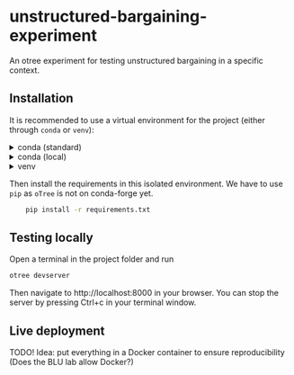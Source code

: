# unstructured-bargaining-experiment
An otree experiment for testing unstructured bargaining in a specific context.

## Installation

It is recommended to use a virtual environment for the project (either through `conda` or `venv`):

<details>
<summary>conda (standard)</summary>

Create the environment
```bash
    conda create unstructured-bargaining-experiment
```
Activate the environment:
```bash
    conda activate unstructured-bargaining-experiment
```
Deactivate the environment:
```bash
    conda deactivate
```

</details>

<details>
<summary>conda (local)</summary>

Create the environment
```bash
    conda create --prefix=venv -y
```
Activate the environment:
```bash
    conda activate ./venv
```
Deactivate the environment:
```bash
    conda deactivate
```

</details>

<details>
<summary>venv</summary>

Create the environment
```bash
    python3 -m venv ./venv
```
Activate the environment:
```bash
    source venv/bin/activate  # Linux/Mac
    venv/Script/activate  # Windows
```
Deactivate the environment:
```bash
    deactivate
```

</details>

Then install the requirements in this isolated environment.
We have to use `pip` as `oTree` is not on conda-forge yet.

```bash
    pip install -r requirements.txt
```

## Testing locally

Open a terminal in the project folder and run

```bash
otree devserver
```

Then navigate to http://localhost:8000 in your browser.
You can stop the server by pressing <btn>Ctrl</btn>+<btn>c</btn> in your terminal window.

## Live deployment

TODO! Idea: put everything in a Docker container to ensure reproducibility
(Does the BLU lab allow Docker?)
